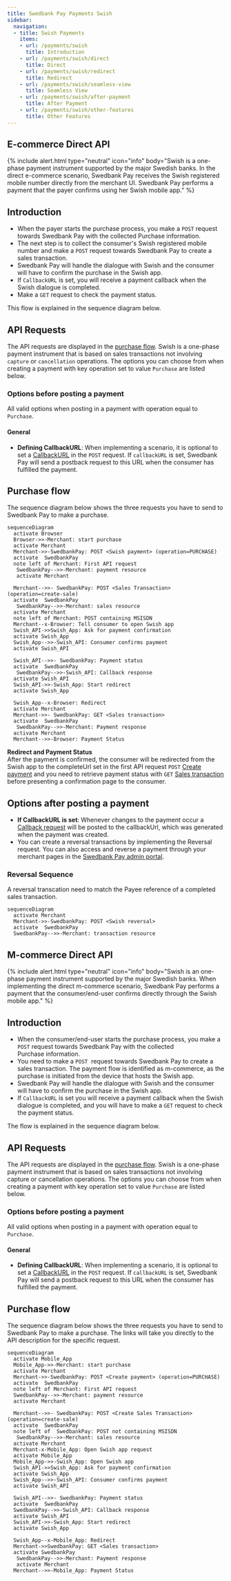 ```yaml
---
title: Swedbank Pay Payments Swish
sidebar:
  navigation:
  - title: Swish Payments
    items:
    - url: /payments/swish
      title: Introduction
    - url: /payments/swish/direct
      title: Direct
    - url: /payments/swish/redirect
      title: Redirect
    - url: /payments/swish/seamless-view
      title: Seamless View
    - url: /payments/swish/after-payment
      title: After Payment
    - url: /payments/swish/other-features
      title: Other Features
---
```



## E-commerce Direct API

{% include alert.html type="neutral"
                      icon="info"
                      body="Swish is a one-phase payment instrument supported by the
                      major Swedish banks. In the direct e-commerce scenario,
                      Swedbank Pay receives the Swish registered mobile number
                      directly from the merchant UI. Swedbank Pay performs a
                      payment that the payer confirms using her Swish mobile
                      app." %}

## Introduction

* When the payer starts the purchase process, you make a `POST` request towards
  Swedbank Pay with the collected Purchase information.
* The next step is to collect the consumer's Swish registered mobile number
  and make a `POST` request towards Swedbank Pay to create a sales transaction.
* Swedbank Pay will handle the dialogue with Swish and the consumer will have to
  confirm the purchase in the Swish app.
* If `CallbackURL` is set, you will receive a payment callback when the Swish
  dialogue is completed.
* Make a `GET` request to check the payment status.

This flow is explained in the sequence diagram below.

## API Requests

The API requests are displayed in the [purchase flow](#purchase-flow).
Swish is a one-phase payment instrument that is based on sales transactions not
involving `capture` or `cancellation` operations.
The options you can choose from when creating a payment with key operation
set to value `Purchase` are listed below.

### Options before posting a payment

All valid options when posting in a payment with operation equal to `Purchase`.

#### General

* **Defining CallbackURL**: When implementing a scenario, it is optional to set
  a [CallbackURL][callback-url] in the `POST` request. If `callbackURL` is set,
  Swedbank Pay will send a postback request to this URL when the consumer has
  fulfilled the payment.

## Purchase flow

The sequence diagram below shows the three requests you have to send to
Swedbank Pay to make a purchase.

```mermaid
sequenceDiagram
  activate Browser
  Browser->>-Merchant: start purchase
  activate Merchant
  Merchant->>-SwedbankPay: POST <Swish payment> (operation=PURCHASE)
  activate  SwedbankPay
  note left of Merchant: First API request
   SwedbankPay-->>-Merchant: payment resource
   activate Merchant

  Merchant-->>- SwedbankPay: POST <Sales Transaction> (operation=create-sale)
  activate  SwedbankPay
   SwedbankPay-->>-Merchant: sales resource
  activate Merchant
  note left of Merchant: POST containing MSISDN
  Merchant--x-Browser: Tell consumer to open Swish app
  Swish_API->>Swish_App: Ask for payment confirmation
  activate Swish_App
  Swish_App-->>-Swish_API: Consumer confirms payment
  activate Swish_API

  Swish_API-->>- SwedbankPay: Payment status
  activate  SwedbankPay
   SwedbankPay-->>-Swish_API: Callback response
  activate Swish_API
  Swish_API->>-Swish_App: Start redirect
  activate Swish_App
  
  Swish_App--x-Browser: Redirect
  activate Merchant
  Merchant->>- SwedbankPay: GET <Sales transaction>
  activate  SwedbankPay
   SwedbankPay-->>-Merchant: Payment response
  activate Merchant
  Merchant-->>-Browser: Payment Status
```

**Redirect and Payment Status**  
After the payment is confirmed, the consumer will be redirected from the Swish
app to the completeUrl set in the first API request `POST` [Create
payment][create-payment] and you need to retrieve payment status with `GET`
[Sales transaction][sales-transaction] before presenting a confirmation page to
the consumer.

## Options after posting a payment

* **If CallbackURL is set**: Whenever changes to the payment occur a [Callback
  request][technical-reference-callback] will be posted to the callbackUrl,
  which was generated when the payment was created.
* You can create a reversal transactions by implementing the Reversal request.
  You can also access and reverse a payment through your merchant pages in the
  [Swedbank Pay admin portal][payex-admin-portal].

### Reversal Sequence

A reversal transcation need to match the Payee reference of a
completed sales transaction.

```mermaid
sequenceDiagram
  activate Merchant
  Merchant->>-SwedbankPay: POST <Swish reversal>
  activate  SwedbankPay
  SwedbankPay-->>-Merchant: transaction resource
```

## M-commerce Direct API

{% include alert.html type="neutral"
                      icon="info"
                      body="Swish is an one-phase payment instrument supported by
                      the major Swedish banks. When implementing the direct
                      m-commerce scenario, Swedbank Pay performs a payment that
                      the consumer/end-user confirms directly through the Swish
                      mobile app." %}

## Introduction

* When the consumer/end-user starts the purchase process, you make a `POST`
  request towards Swedbank Pay with the collected Purchase information.
* You need to make a `POST`  request towards Swedbank Pay to create a sales
  transaction. The payment flow is identified as m-commerce, as the purchase is
  initiated from the device that hosts the Swish app.
* Swedbank Pay will handle the dialogue with Swish and the consumer will have to
  confirm the purchase in the Swish app.
* If `CallbackURL` is set you will receive a payment callback when the Swish
  dialogue is completed, and you will have to make a `GET` request to check the
  payment status.

The flow is explained in the sequence diagram below.

## API Requests

The API requests are displayed in the [purchase flow](#purchase-flow-2). Swish
is a one-phase payment instrument that is based on sales transactions not
involving capture or cancellation operations. The options you can choose from
when creating a payment with key operation set to value `Purchase` are listed below.

### Options before posting a payment

All valid options when posting in a payment with operation equal to `Purchase`.

#### General

* **Defining CallbackURL**: When implementing a scenario, it is optional to set
  a [CallbackURL][callback-url] in the `POST` request. If `callbackURL` is set,
  Swedbank Pay will send a postback request to this URL when the consumer has
  fulfilled the payment.

## Purchase flow

The sequence diagram below shows the three requests you have to send to Swedbank
Pay to make a purchase. The links will take you directly to the API description
for the specific request.

```mermaid
sequenceDiagram
  activate Mobile_App
  Mobile_App->>-Merchant: start purchase
  activate Merchant
  Merchant->>-SwedbankPay: POST <Create payment> (operation=PURCHASE)
  activate  SwedbankPay
  note left of Merchant: First API request
  SwedbankPay-->>-Merchant: payment resource
  activate Merchant

  Merchant-->>- SwedbankPay: POST <Create Sales Transaction> (operation=create-sale)
  activate  SwedbankPay
  note left of  SwedbankPay: POST not containing MSISDN
   SwedbankPay-->>-Merchant: sales resource
  activate Merchant
  Merchant-x-Mobile_App: Open Swish app request
  activate Mobile_App
  Mobile_App->>-Swish_App: Open Swish app
  Swish_API->>Swish_App: Ask for payment confirmation
  activate Swish_App
  Swish_App-->>-Swish_API: Consumer confirms payment
  activate Swish_API
  
  Swish_API-->>- SwedbankPay: Payment status
  activate  SwedbankPay
  SwedbankPay-->>-Swish_API: Callback response
  activate Swish_API
  Swish_API->>-Swish_App: Start redirect
  activate Swish_App

  Swish_App--x-Mobile_App: Redirect
  Merchant->>SwedbankPay: GET <Sales transaction>
  activate SwedbankPay
   SwedbankPay-->>-Merchant: Payment response
   activate Merchant
  Merchant-->>-Mobile_App: Payment Status
```

[swish-redirect-view]: /assets/screenshots/swish/redirect-view/view/windows-small-window.png
[swish-hosted-view]: /assets/screenshots/swish/hosted-view/windows.png
[callback-url]: /payments/swish/other-fetures#callback
[create-payment]: /payments/swish/
[payex-admin-portal]: https://admin.payex.com/psp/login/
[payex-mailto]: mailto:sales@payex.com
[redirect]: /payments/swish/redirect
[reversal-reference]: /payments/swish/after-payment#reversals
[sales-transaction]: /payments/swish/other-features#sales
[SEB-swish]: https://seb.se/foretag/digitala-tjanster/swish-handel
[support-mailto]: mailto:support.ecom@payex.com
[swedbank-swish]: https://www.swedbank.se/foretag/betala-och-ta-betalt/ta-betalt/swish/swish-handel/index.htm
[swish-certificate-management-system]: https://comcert.getswish.net/cert-mgmt-web/authentication.html
[technical-reference-callback]: /payments/swish/other-features#callback
